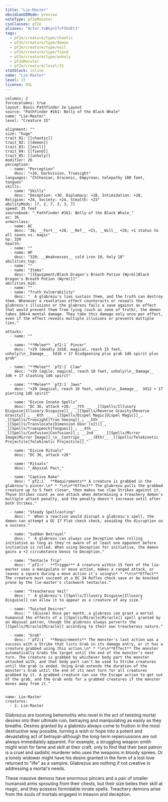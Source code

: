 ```yaml
---
title: "Lie-Master"
obsidianUIMode: preview
noteType: pf2eMonster
cssClasses: pf2e
aliases: "Actor.YoBGynIfcFOSdEt1" 
tags:
  - pf2e/creature/type/chaotic
  - pf2e/creature/type/demon
  - pf2e/creature/type/evil
  - pf2e/creature/type/fiend
  - pf2e/creature/type/unholy
  - pf2eMonster
  - pf2e/creature/level/15
statblock: inline
name: "Lie-Master"
level: 15
license: OGL
---
```


```statblock
columns: 2
forcecolumns: true
layout: Basic Pathfinder 2e Layout
source: "Pathfinder #161: Belly of the Black Whale"
name: "Lie-Master"
level: "Creature 15"

alignment: ""
size: "huge"
trait_01: [[chaotic]]
trait_02: [[demon]]
trait_03: [[evil]]
trait_04: [[fiend]]
trait_05: [[unholy]]
modifier: 26
perception:
  - name: "Perception"
    desc: "+26; Darkvision, Truesight"
languages: "Chthonian, Draconic, Empyrean; telepathy 100 feet, tongues"
skills:
  - name: "Skills"
    desc: "Deception: +30, Diplomacy: +28, Intimidation: +28, Religion: +24, Society: +24, Stealth: +23"
abilityMods: [7, 2, 7, 3, 3, 7]
speed: 35 feet
sourcebook: "_Pathfinder #161: Belly of the Black Whale_"
ac: 36
armorclass:
  - name: AC
    desc: "36; __Fort__ +28, __Ref__ +21, __Will__ +26; +1 status to all saves vs. magic"
hp: 320
health:
  - name: ""
  - name: HP
    desc: "320; __Weaknesses__ cold iron 10, holy 10"
abilities_top:
  - name: ""
  - name: "Items"
    desc: "[[Equipment/Black Dragon's Breath Potion (Wyrm)|Black Dragon's Breath Potion (Wyrm)]]"
abilities_mid:
  - name: ""
  - name: "Truth Vulnerability"
    desc: "  A glabrezu's lies sustain them, and the truth can destroy them. Whenever a revelation effect counteracts or reveals the glabrezu's illusions or the glabrezu fails a save against an effect that would prevent them from lying (such as zone of truth), the demon takes 3d6+4 mental damage. They take this damage only once per effect, even if the effect reveals multiple illusions or prevents multiple lies."

attacks:
  - name: ""

  - name: "**Melee** `pf2:1` Pincer"
    desc: "+29 (deadly 2d10, magical, reach 15 feet, unholy)\n__Damage__  3d10 + 17 bludgeoning plus grab 1d6 spirit plus grab"

  - name: "**Melee** `pf2:1` Claw"
    desc: "+29 (agile, magical, reach 10 feet, unholy)\n__Damage__  3d6 + 17 slashing 1d6 spirit"

  - name: "**Melee** `pf2:1` Jaws"
    desc: "+29 (magical, reach 10 feet, unholy)\n__Damage__  3d12 + 17 piercing 1d6 spirit"

  - name: "Divine Innate Spells"
    desc: "DC 36, attack +26; __7th __  _[[Spells/Illusory Disguise|Illusory Disguise]]_, _[[Spells/Reverse Gravity|Reverse Gravity]]_; __6th __  _[[Spells/Dispel Magic|Dispel Magic]]_, _[[Spells/Truesight|True Seeing]]_; __5th __  _[[Spells/Translocate|Dimension Door (x2)]]_, _[[Spells/Truespeech|Tongues]]_; __4th __  _[[Spells/Confusion|Confusion]]_; __2nd __  _[[Spells/Mirror Image|Mirror Image]]_\n__Cantrips__  __(8th)__ _[[Spells/Telekinetic Projectile|Telekinetic Projectile]]_"

  - name: "Divine Rituals"
    desc: "DC 36, attack +26"

  - name: "Rituals"
    desc: "_Abyssal Pact_"

  - name: "Captive Rake"
    desc: "`pf2:1`  **Requirements** A creature is grabbed in the glabrezu's pincer.\n* * *\n\n**Effect** The glabrezu pulls the grabbed creature up to 5 feet closer, then makes two claw Strikes against it. Those Strikes count as one attack when determining a treachery demon's multiple attack penalty, and the penalty doesn't increase until after both Strikes."

  - name: "Steady Spellcasting"
    desc: "  When a reaction would disrupt a glabrezu's spell, the demon can attempt a DC 17 Flat check check, avoiding the disruption on a success."

  - name: "Sudden Betrayal"
    desc: "  A glabrezu can always use Deception when rolling initiative as long as they're aware of at least one opponent before initiative is rolled. When using Deception for initiative, the demon gains a +2 circumstance bonus to Deception."

  - name: "Tentacle Trip"
    desc: "`pf2:r`  **Trigger** A creature within 15 feet of the lie-master uses a manipulate or move action, makes a ranged attack, or leaves a square during a move action it's using\n* * *\n\n**Effect** The creature must succeed at a DC 34 Reflex check save or be knocked prone by the lie-master's clockwork tentacles."

  - name: "Treacherous Veil"
    desc: "  A glabrezu's [[Spells/Illusory Disguise|Illusory Disguise]] can allow it to appear as a creature of any size."

  - name: "Twisted Desires"
    desc: " (divine) Once per month, a glabrezu can grant a mortal humanoid the effects of a [[Spells/Miracle|Miracle]] spell granted by an Abyssal patron, though the glabrezu always perverts the [[Spells/Miracle|Miracle]] according to their own treacherous nature."

  - name: "Grab"
    desc: "`pf2:1`  **Requirements** The monster's last action was a success with a Strike that lists Grab in its damage entry, or it has a creature grabbed using this action.\n* * *\n\n**Effect** The monster automatically Grabs the target until the end of the monster's next turn. The creature is grabbed by whichever body part the monster attacked with, and that body part can't be used to Strike creatures until the grab is ended. Using Grab extends the duration of the monster's Grab until the end of its next turn for all creatures grabbed by it. A grabbed creature can use the Escape action to get out of the grab, and the Grab ends for a grabbed creatures if the monster moves away from it."
 
```

```encounter-table
name: Lie-Master
creatures:
  - 1: Lie-Master
```



Glabrezus are looming behemoths who revel in the act of twisting mortal desires into their ultimate ruin, betraying and manipulating as easily as they breathe. Desires granted by a glabrezu always come to fruition in the most destructive way possible, turning a wish or hope into a potent and devastating act of betrayal-although the long-term repercussions are not always immediately apparent. For example, a struggling weapon smith might wish for fame and skill at their craft, only to find that their best patron is a cruel and sadistic murderer who uses the weapons in bloody sprees. Or a lonely widower might have his desire granted in the form of a lost love returned to "life" as a vampire. Glabrezus are nothing if not creative in addressing a mortal's needs.

These massive demons have enormous pincers and a pair of smaller humanoid arms sprouting from their chests, but their size belies their skill at magic, and they possess formidable innate spells. Treachery demons arise from the souls of mortals engaged in treason and deception.
